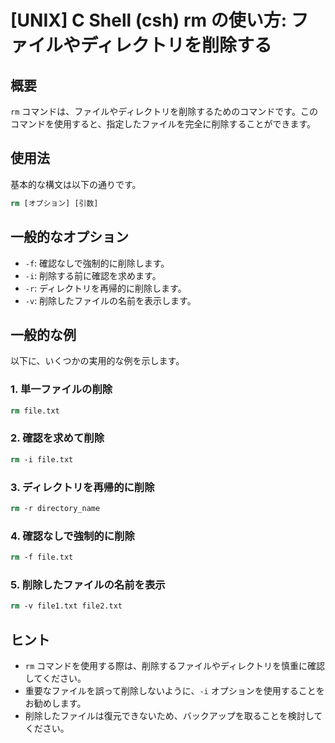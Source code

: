 # [UNIX] C Shell (csh) rm の使い方: ファイルやディレクトリを削除する

## 概要
`rm` コマンドは、ファイルやディレクトリを削除するためのコマンドです。このコマンドを使用すると、指定したファイルを完全に削除することができます。

## 使用法
基本的な構文は以下の通りです。

```csh
rm [オプション] [引数]
```

## 一般的なオプション
- `-f`: 確認なしで強制的に削除します。
- `-i`: 削除する前に確認を求めます。
- `-r`: ディレクトリを再帰的に削除します。
- `-v`: 削除したファイルの名前を表示します。

## 一般的な例
以下に、いくつかの実用的な例を示します。

### 1. 単一ファイルの削除
```csh
rm file.txt
```

### 2. 確認を求めて削除
```csh
rm -i file.txt
```

### 3. ディレクトリを再帰的に削除
```csh
rm -r directory_name
```

### 4. 確認なしで強制的に削除
```csh
rm -f file.txt
```

### 5. 削除したファイルの名前を表示
```csh
rm -v file1.txt file2.txt
```

## ヒント
- `rm` コマンドを使用する際は、削除するファイルやディレクトリを慎重に確認してください。
- 重要なファイルを誤って削除しないように、`-i` オプションを使用することをお勧めします。
- 削除したファイルは復元できないため、バックアップを取ることを検討してください。